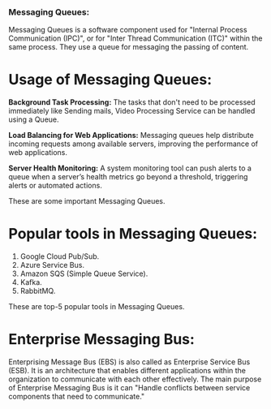 ### Messaging Queues:

Messaging Queues is a software component used for "Internal Process Communication (IPC)", or for "Inter Thread Communication (ITC)" within the same process. They use a queue for messaging the passing of content.

# Usage of Messaging Queues:

**Background Task Processing:** The tasks that don't need to be processed immediately like Sending mails, Video Processing Service can be handled using a Queue.

**Load Balancing for Web Applications:** Messaging queues help distribute incoming requests among available servers, improving the performance of web applications.

**Server Health Monitoring:** A system monitoring tool can push alerts to a queue when a server’s health metrics go beyond a threshold, triggering alerts or automated actions.

These are some important Messaging Queues.

# Popular tools in Messaging Queues:

1. Google Cloud Pub/Sub.
2. Azure Service Bus.
3. Amazon SQS (Simple Queue Service).
4. Kafka.
5. RabbitMQ.

These are top-5 popular tools in Messaging Queues.

# Enterprise Messaging Bus:

Enterprising Message Bus (EBS) is also called as Enterprise Service Bus (ESB). It is an architecture that enables different applications within the organization to communicate with each other effectively. The main purpose of Enterprise Messaging Bus is it can "Handle conflicts between service components that need to communicate."


